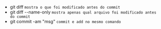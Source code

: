 * git diff `mostra o que foi modificado antes do commit`
* git diff --name-only `mostra apenas qual arquivo foi modificado antes do commit`
* git commit -am "msg" `commit e add no mesmo comando`